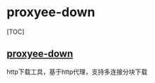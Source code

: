 # proxyee-down

[TOC]



## [proxyee-down](https://github.com/proxyee-down-org/proxyee-down)

http下载工具，基于http代理，支持多连接分块下载